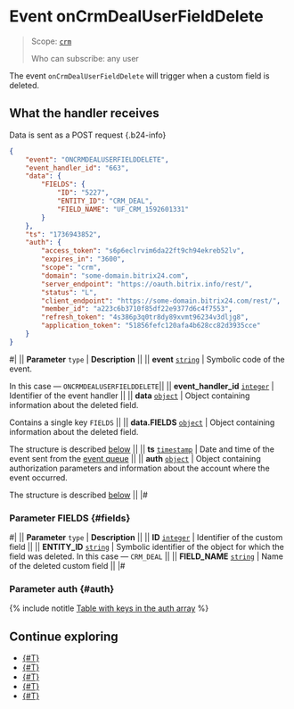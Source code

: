 # Event onCrmDealUserFieldDelete

> Scope: [`crm`](../../../../scopes/permissions.md)
>
> Who can subscribe: any user

The event `onCrmDealUserFieldDelete` will trigger when a custom field is deleted.

## What the handler receives

Data is sent as a POST request {.b24-info}

```json
{
    "event": "ONCRMDEALUSERFIELDDELETE",
    "event_handler_id": "663",
    "data": {
        "FIELDS": {
            "ID": "5227",
            "ENTITY_ID": "CRM_DEAL",
            "FIELD_NAME": "UF_CRM_1592601331"
        }
    },
    "ts": "1736943852",
    "auth": {
        "access_token": "s6p6eclrvim6da22ft9ch94ekreb52lv",
        "expires_in": "3600",
        "scope": "crm",
        "domain": "some-domain.bitrix24.com",
        "server_endpoint": "https://oauth.bitrix.info/rest/",
        "status": "L",
        "client_endpoint": "https://some-domain.bitrix24.com/rest/",
        "member_id": "a223c6b3710f85df22e9377d6c4f7553",
        "refresh_token": "4s386p3q0tr8dy89xvmt96234v3dljg8",
        "application_token": "51856fefc120afa4b628cc82d3935cce"
    }
}
```

#|
|| **Parameter**
`type` | **Description** ||
|| **event**
[`string`](../../../data-types.md) | Symbolic code of the event.

In this case — `ONCRMDEALUSERFIELDDELETE`||
|| **event_handler_id**
[`integer`](../../../data-types.md) | Identifier of the event handler ||
|| **data**
[`object`](../../../data-types.md) | Object containing information about the deleted field.

Contains a single key `FIELDS` ||
|| **data.FIELDS**
[`object`](../../../data-types.md) | Object containing information about the deleted field.

The structure is described [below](#fields) ||
|| **ts**
[`timestamp`](../../../data-types.md) | Date and time of the event sent from the [event queue](../../../../events/index.md) ||
|| **auth**
[`object`](../../../data-types.md) | Object containing authorization parameters and information about the account where the event occurred.

The structure is described [below](#auth) ||
|#

### Parameter FIELDS {#fields}

#|
|| **Parameter**
`type` | **Description** ||
|| **ID**
[`integer`](../../../data-types.md) | Identifier of the custom field ||
|| **ENTITY_ID**
[`string`](../../../data-types.md) | Symbolic identifier of the object for which the field was deleted. In this case — `CRM_DEAL` ||
|| **FIELD_NAME**
[`string`](../../../data-types.md) | Name of the deleted custom field ||
|#

### Parameter auth {#auth}

{% include notitle [Table with keys in the auth array](../../../../../_includes/auth-params-in-events.md) %}

## Continue exploring

- [{#T}](../../../../events/index.md)
- [{#T}](../../../../events/event-bind.md)
- [{#T}](./on-crm-deal-user-field-add.md)
- [{#T}](./on-crm-deal-user-field-set-enum-values.md)
- [{#T}](./on-crm-deal-user-field-update.md)
